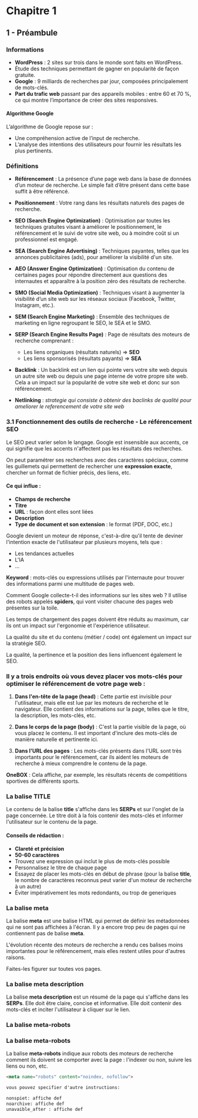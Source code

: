 # Chapitre 1

## 1 - Préambule

### Informations

- **WordPress** : 2 sites sur trois dans le monde sont faits en WordPress.
- Étude des techniques permettant de gagner en popularité de façon gratuite.
- **Google** : 9 milliards de recherches par jour, composées principalement de mots-clés.
- **Part du trafic web** passant par des appareils mobiles : entre 60 et 70 %, ce qui montre l’importance de créer des sites responsives.

#### Algorithme Google

L’algorithme de Google repose sur :
- Une compréhension active de l’input de recherche.
- L’analyse des intentions des utilisateurs pour fournir les résultats les plus pertinents.

### Définitions

- **Référencement** : La présence d’une page web dans la base de données d’un moteur de recherche. Le simple fait d’être présent dans cette base suffit à être référencé.

- **Positionnement** : Votre rang dans les résultats naturels des pages de recherche.

- **SEO (Search Engine Optimization)** : Optimisation par toutes les techniques gratuites visant à améliorer le positionnement, le référencement et le suivi de votre site web, ou à moindre coût si un professionnel est engagé.

- **SEA (Search Engine Advertising)** : Techniques payantes, telles que les annonces publicitaires (ads), pour améliorer la visibilité d'un site.

- **AEO (Answer Engine Optimization)** : Optimisation du contenu de certaines pages pour répondre directement aux questions des internautes et apparaître à la position zéro des résultats de recherche.

- **SMO (Social Media Optimization)** : Techniques visant à augmenter la visibilité d’un site web sur les réseaux sociaux (Facebook, Twitter, Instagram, etc.).

- **SEM (Search Engine Marketing)** : Ensemble des techniques de marketing en ligne regroupant le SEO, le SEA et le SMO.

- **SERP (Search Engine Results Page)** : Page de résultats des moteurs de recherche comprenant :
  - Les liens organiques (résultats naturels) => **SEO**
  - Les liens sponsorisés (résultats payants) => **SEA**

- **Backlink** : Un backlink est un lien qui pointe vers votre site web depuis un autre site web ou depuis une page interne de votre propre site web. Cela a un impact sur la popularité de votre site web et donc sur son référencement.

- **Netlinking** : _strategie qui consiste à obtenir des baclinks de qualité pour ameliorer le referencement de votre site web_


### 3.1 Fonctionnement des outils de recherche - Le référencement SEO

Le SEO peut varier selon le langage. Google est insensible aux accents, ce qui signifie que les accents n'affectent pas les résultats des recherches.

On peut paramétrer ses recherches avec des caractères spéciaux, comme les guillemets qui permettent de rechercher une **expression exacte**, chercher un format de fichier précis, des liens, etc.

#### Ce qui influe :
- **Champs de recherche**
- **Titre**
- **URL** : façon dont elles sont liées
- **Description**
- **Type de document et son extension** : le format (PDF, DOC, etc.)

Google devient un moteur de réponse, c'est-à-dire qu'il tente de deviner l'intention exacte de l'utilisateur par plusieurs moyens, tels que :

- Les tendances actuelles
- L'IA
- ...

**Keyword** : mots-clés ou expressions utilisés par l'internaute pour trouver des informations parmi une multitude de pages web.

Comment Google collecte-t-il des informations sur les sites web ? Il utilise des robots appelés **spiders**, qui vont visiter chacune des pages web présentes sur la toile.

Les temps de chargement des pages doivent être réduits au maximum, car ils ont un impact sur l'ergonomie et l'expérience utilisateur.

La qualité du site et du contenu (métier / code) ont également un impact sur la stratégie SEO.

La qualité, la pertinence et la position des liens influencent également le SEO.

### Il y a trois endroits où vous devez placer vos mots-clés pour optimiser le référencement de votre page web :

1. **Dans l'en-tête de la page (head)** : Cette partie est invisible pour l'utilisateur, mais elle est lue par les moteurs de recherche et le navigateur. Elle contient des informations sur la page, telles que le titre, la description, les mots-clés, etc.

2. **Dans le corps de la page (body)** : C'est la partie visible de la page, où vous placez le contenu. Il est important d'inclure des mots-clés de manière naturelle et pertinente ici.

3. **Dans l'URL des pages** : Les mots-clés présents dans l'URL sont très importants pour le référencement, car ils aident les moteurs de recherche à mieux comprendre le contenu de la page.

**OneBOX** : Cela affiche, par exemple, les résultats récents de compétitions sportives de différents sports.
 
### La balise TITLE

Le contenu de la balise **title** s'affiche dans les **SERPs** et sur l'onglet de la page concernée. Le titre doit à la fois contenir des mots-clés et informer l'utilisateur sur le contenu de la page.

#### Conseils de rédaction :
- **Clareté et précision**
- **50-60 caractères**
- Trouvez une expression qui inclut le plus de mots-clés possible
- Personnalisez le titre de chaque page
- Essayez de placer les mots-clés en début de phrase (pour la balise **title**, le nombre de caractères reconnus peut varier d'un moteur de recherche à un autre)
- Éviter impérativement les mots redondants, ou trop de generiques

### La balise meta

La balise **meta** est une balise HTML qui permet de définir les métadonnées qui ne sont pas affichées à l'écran. Il y a encore trop peu de pages qui ne contiennent pas de balise **meta**. 

L'évolution récente des moteurs de recherche a rendu ces balises moins importantes pour le référencement, mais elles restent utiles pour d'autres raisons. 

Faites-les figurer sur toutes vos pages.

### La balise meta description

La balise **meta description** est un résumé de la page qui s'affiche dans les **SERPs**. Elle doit être claire, concise et informative. Elle doit contenir des mots-clés et inciter l'utilisateur à cliquer sur le lien.

### La balise meta-robots

### La balise meta-robots

La balise **meta-robots** indique aux robots des moteurs de recherche comment ils doivent se comporter avec la page : l'indexer ou non, suivre les liens ou non, etc.

```html
<meta name="robots" content="noindex, nofollow">

vous pouvez specifier d'autre instructions:

nonspiet: affiche def
noarchive: affiche def
unavaible_after : affiche def

